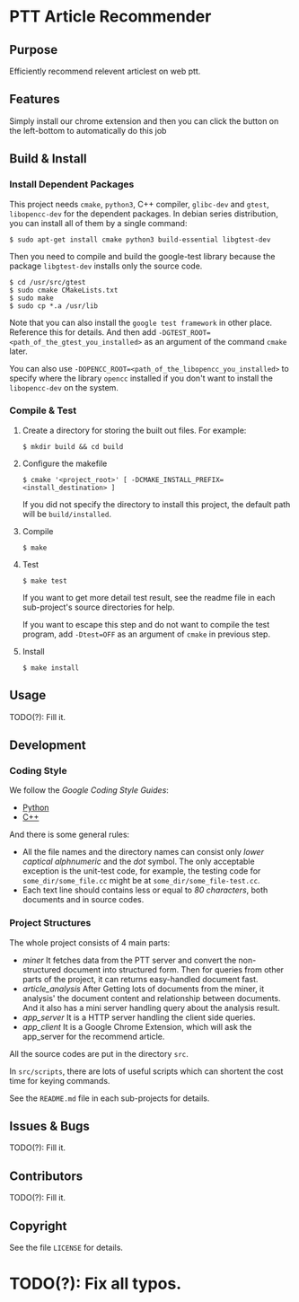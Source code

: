 # PTT Article Recommender

## Purpose

Efficiently recommend relevent articlest on web ptt.


## Features

Simply install our chrome extension and then you can click the button on the left-bottom to automatically do this job


## Build & Install

### Install Dependent Packages

This project needs `cmake`, `python3`, C++ compiler, `glibc-dev` and
`gtest`, `libopencc-dev` for the dependent packages.  In debian series
distribution, you can install all of them by a single command:
```
$ sudo apt-get install cmake python3 build-essential libgtest-dev
```

Then you need to compile and build the google-test library because the
package `libgtest-dev` installs only the source code.
```
$ cd /usr/src/gtest
$ sudo cmake CMakeLists.txt
$ sudo make
$ sudo cp *.a /usr/lib
```

Note that you can also install the `google test framework` in other place.
Reference this for details. And then add
`-DGTEST_ROOT=<path_of_the_gtest_you_installed>` as an argument of the
command `cmake` later.

You can also use `-DOPENCC_ROOT=<path_of_the_libopencc_you_installed>` to
specify where the library `opencc` installed if you don't want to install
the `libopencc-dev` on the system.

### Compile & Test

1. Create a directory for storing the built out files.  For example:
   ```
   $ mkdir build && cd build
   ```
2. Configure the makefile
   ```
   $ cmake '<project_root>' [ -DCMAKE_INSTALL_PREFIX=<install_destination> ]
   ```
   If you did not specify the directory to install this project, the
   default path will be `build/installed`.

3. Compile
   ```
   $ make
   ```

4. Test
   ```
   $ make test
   ```
   If you want to get more detail test result, see the readme file in each
   sub-project's source directories for help.
   
   If you want to escape this step and do not want to compile the test program,
   add `-Dtest=OFF` as an argument of `cmake` in previous step.

5. Install
   ```
   $ make install
   ```


## Usage

TODO(?): Fill it.


## Development

### Coding Style

We follow the *Google Coding Style Guides*:
* [Python](https://google.github.io/styleguide/pyguide.html)
* [C++](https://google.github.io/styleguide/cppguide.html)

And there is some general rules:
* All the file names and the directory names can consist only *lower captical
  alphnumeric* and the *dot* symbol.  The only acceptable exception is the
  unit-test code, for example, the testing code for `some_dir/some_file.cc`
  might be at `some_dir/some_file-test.cc`.
* Each text line should contains less or equal to *80 characters*, both
  documents and in source codes.


### Project Structures

The whole project consists of 4 main parts:
* *miner*
  It fetches data from the PTT server and convert the non-structured document
  into structured form.  Then for queries from other parts of the project,
  it can returns easy-handled document fast.
* *article_analysis*
  After Getting lots of documents from the miner, it analysis' the document
  content and relationship between documents.  And it also has a mini server
  handling query about the analysis result.
* *app_server*
  It is a HTTP server handling the client side queries.
* *app_client*
  It is a Google Chrome Extension, which will ask the app_server for the
  recommend article.

All the source codes are put in the directory `src`.

In `src/scripts`, there are lots of useful scripts which can shortent
the cost time for keying commands.

See the `README.md` file in each sub-projects for details.


## Issues & Bugs

TODO(?): Fill it.


## Contributors

TODO(?): Fill it.


## Copyright

See the file `LICENSE` for details.


# TODO(?): Fix all typos.
